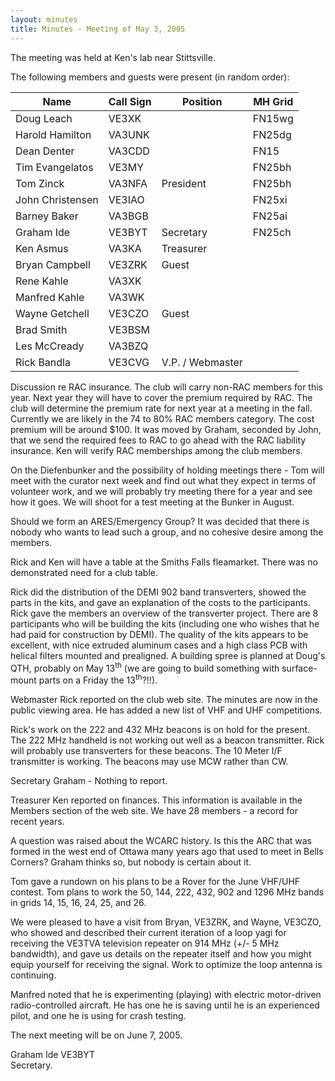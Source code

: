 ```yaml
---
layout: minutes
title: Minutes - Meeting of May 3, 2005
---
```

The meeting was held at Ken's lab near Stittsville.

The following members and guests were present (in random order):

| Name                   | Call Sign  | Position         | MH Grid |
|------------------------|------------|------------------|---------|
| Doug Leach             | VE3XK      |                  | FN15wg  |
| Harold Hamilton        | VA3UNK     |                  | FN25dg  |
| Dean Denter            | VA3CDD     |                  | FN15    |
| Tim Evangelatos        | VE3MY      |                  | FN25bh  |
| Tom Zinck              | VA3NFA     | President        | FN25bh  |
| John Christensen       | VE3IAO     |                  | FN25xi  |
| Barney Baker           | VA3BGB     |                  | FN25ai  |
| Graham Ide             | VE3BYT     | Secretary        | FN25ch  |
| Ken Asmus              | VA3KA      | Treasurer        |         |
| Bryan Campbell         | VE3ZRK     | Guest            |         |
| Rene Kahle             | VA3XK      |                  |         |
| Manfred Kahle          | VA3WK      |                  |         |
| Wayne Getchell         | VE3CZO     | Guest            |         |
| Brad Smith             | VE3BSM     |                  |         |
| Les McCready           | VA3BZQ     |                  |         |
| Rick Bandla            | VE3CVG     | V.P. / Webmaster |         |

Discussion re RAC insurance.  The club will carry non-RAC members for this year.  Next year they will have to cover the premium required by RAC.  The club will determine the premium rate for next year at a meeting in the fall.  Currently we are likely in the 74 to 80% RAC members category.  The cost premium will be around $100.  It was moved by Graham, seconded by John, that we send the required fees to RAC to go ahead with the RAC liability insurance.  Ken will verify RAC memberships among the club members.

On the Diefenbunker and the possibility of holding meetings there - Tom will meet with the curator next week and find out what they expect in terms of volunteer work, and we will probably try meeting there for a year and see how it goes.  We will shoot for a test meeting at the Bunker in August.

Should we form an ARES/Emergency Group?  It was decided that there is nobody who wants to lead such a group, and no cohesive desire among the members.

Rick and Ken will have a table at the Smiths Falls fleamarket.  There was no demonstrated need for a club table.

Rick did the distribution of the DEMI 902 band transverters, showed the parts in the kits, and gave an explanation of the costs to the participants.  Rick gave the members an overview of the transverter project.  There are 8 participants who will be building the kits (including one who wishes that he had paid for construction by DEMI). The quality of the kits appears to be excellent, with nice extruded aluminum cases and a high class PCB with helical filters mounted and prealigned.  A building spree is planned at Doug's QTH, probably on May 13<sup>th</sup> (we are going to build something with surface-mount parts on a Friday the 13<sup>th</sup>?!!).

Webmaster Rick reported on the club web site.  The minutes are now in the public viewing area.  He has added a new list of VHF and UHF competitions.  

Rick's work on the 222 and 432 MHz beacons is on hold for the present.  The 222 MHz handheld is not working out well as a beacon transmitter.  Rick will probably use transverters for these beacons. The 10 Meter I/F transmitter is working.  The beacons may use MCW rather than CW.

Secretary Graham - Nothing to report.

Treasurer Ken reported on finances.  This information is available in the Members section of the web site.  We have 28 members - a record for recent years.

A question was raised about the WCARC history.  Is this the ARC that was formed in the west end of Ottawa many years ago that used to meet in Bells Corners?  Graham thinks so, but nobody is certain about it.

Tom gave a rundown on his plans to be a Rover for the June VHF/UHF contest.  Tom plans to work the 50, 144, 222, 432, 902 and 1296 MHz bands in grids 14, 15, 16, 24, 25, and 26.

We were pleased to have a visit from Bryan, VE3ZRK, and Wayne, VE3CZO, who showed and described their current iteration of a loop yagi for receiving the VE3TVA television repeater on 914 MHz (+/- 5 MHz bandwidth), and gave us details on the repeater itself and how you might equip yourself for receiving the signal.  Work to optimize the loop antenna is continuing.

Manfred noted that he is experimenting (playing) with electric motor-driven radio-controlled aircraft.  He has one he is saving until he is an experienced pilot, and one he is using for crash testing.

The next meeting will be on June 7, 2005.

Graham Ide VE3BYT  
Secretary.
